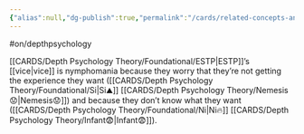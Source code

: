 ```yaml
---
{"alias":null,"dg-publish":true,"permalink":"/cards/related-concepts-and-theories/nymphomania/","dgPassFrontmatter":true,"noteIcon":"1","created":"2023-05-24T13:12:24.812+02:00","updated":"2023-05-24T13:15:07.599+02:00"}
---
```


#on/depthpsychology 

[[CARDS/Depth Psychology Theory/Foundational/ESTP\|ESTP]]’s [[vice\|vice]] is nymphomania because they worry that they’re not getting the experience they want ([[CARDS/Depth Psychology Theory/Foundational/Si\|Si⛰️]] [[CARDS/Depth Psychology Theory/Nemesis😟\|Nemesis😟]]) and because they don’t know what they want ([[CARDS/Depth Psychology Theory/Foundational/Ni\|Ni🔥]] [[CARDS/Depth Psychology Theory/Infant😨\|Infant😨]]). 